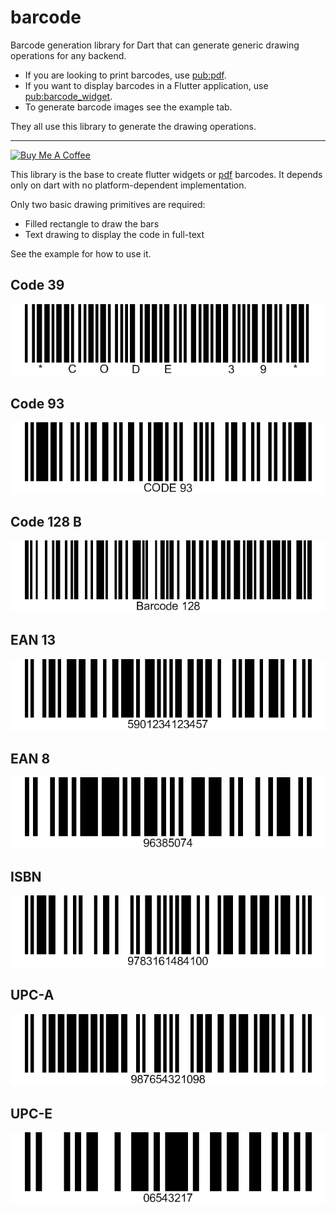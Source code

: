 # barcode

Barcode generation library for Dart that can generate generic drawing operations for any backend.

* If you are looking to print barcodes, use [pub:pdf](https://pub.dev/packages/pdf).
* If you want to display barcodes in a Flutter application, use [pub:barcode_widget](https://pub.dev/packages/barcode_widget).
* To generate barcode images see the example tab.

They all use this library to generate the drawing operations.

---

[![Buy Me A Coffee](https://bmc-cdn.nyc3.digitaloceanspaces.com/BMC-button-images/custom_images/orange_img.png "Buy Me A Coffee")](https://www.buymeacoffee.com/JORBmbw9h "Buy Me A Coffee")

This library is the base to create flutter widgets or [pdf](https://pub.dev/packages/pdf) barcodes. It depends only on dart with no platform-dependent implementation.

Only two basic drawing primitives are required:

* Filled rectangle to draw the bars
* Text drawing to display the code in full-text

See the example for how to use it.

## Code 39

<img alt="CODE 39" src="https://raw.githubusercontent.com/DavBfr/dart_barcode/master/img/code-39.png">

## Code 93

<img alt="CODE 93" src="https://raw.githubusercontent.com/DavBfr/dart_barcode/master/img/code-93.png">

## Code 128 B

<img alt="CODE 128 B" src="https://raw.githubusercontent.com/DavBfr/dart_barcode/master/img/code-128b.png">

## EAN 13

<img alt="EAN 13" src="https://raw.githubusercontent.com/DavBfr/dart_barcode/master/img/ean-13.png">

## EAN 8

<img alt="EAN 8" src="https://raw.githubusercontent.com/DavBfr/dart_barcode/master/img/ean-8.png">

## ISBN

<img alt="ISBN" src="https://raw.githubusercontent.com/DavBfr/dart_barcode/master/img/isbn.png">

## UPC-A

<img alt="UPC A" src="https://raw.githubusercontent.com/DavBfr/dart_barcode/master/img/upc-a.png">

## UPC-E

<img alt="UPC E" src="https://raw.githubusercontent.com/DavBfr/dart_barcode/master/img/upc-e.png">
